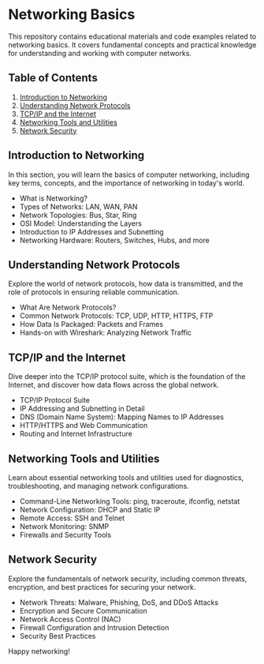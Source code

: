 # Networking Basics

This repository contains educational materials and code examples related to networking basics. It covers fundamental concepts and practical knowledge for understanding and working with computer networks.

## Table of Contents

1. [Introduction to Networking](#introduction-to-networking)
2. [Understanding Network Protocols](#understanding-network-protocols)
3. [TCP/IP and the Internet](#tcpip-and-the-internet)
4. [Networking Tools and Utilities](#networking-tools-and-utilities)
5. [Network Security](#network-security)

## Introduction to Networking

In this section, you will learn the basics of computer networking, including key terms, concepts, and the importance of networking in today's world.

- What is Networking?
- Types of Networks: LAN, WAN, PAN
- Network Topologies: Bus, Star, Ring
- OSI Model: Understanding the Layers
- Introduction to IP Addresses and Subnetting
- Networking Hardware: Routers, Switches, Hubs, and more

## Understanding Network Protocols

Explore the world of network protocols, how data is transmitted, and the role of protocols in ensuring reliable communication.

- What Are Network Protocols?
- Common Network Protocols: TCP, UDP, HTTP, HTTPS, FTP
- How Data Is Packaged: Packets and Frames
- Hands-on with Wireshark: Analyzing Network Traffic

## TCP/IP and the Internet

Dive deeper into the TCP/IP protocol suite, which is the foundation of the Internet, and discover how data flows across the global network.

- TCP/IP Protocol Suite
- IP Addressing and Subnetting in Detail
- DNS (Domain Name System): Mapping Names to IP Addresses
- HTTP/HTTPS and Web Communication
- Routing and Internet Infrastructure

## Networking Tools and Utilities

Learn about essential networking tools and utilities used for diagnostics, troubleshooting, and managing network configurations.

- Command-Line Networking Tools: ping, traceroute, ifconfig, netstat
- Network Configuration: DHCP and Static IP
- Remote Access: SSH and Telnet
- Network Monitoring: SNMP
- Firewalls and Security Tools

## Network Security

Explore the fundamentals of network security, including common threats, encryption, and best practices for securing your network.

- Network Threats: Malware, Phishing, DoS, and DDoS Attacks
- Encryption and Secure Communication
- Network Access Control (NAC)
- Firewall Configuration and Intrusion Detection
- Security Best Practices


Happy networking!


